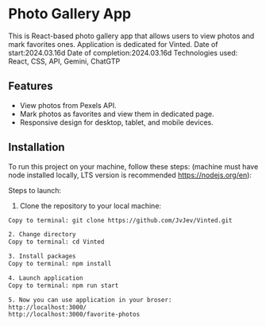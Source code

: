 # Photo Gallery App

This is  React-based photo gallery app that allows users to view  photos and mark favorites ones. Application is dedicated for Vinted.
Date of start:2024.03.16d 
Date of completion:2024.03.16d 
Technologies used: React, CSS, API, Gemini, ChatGTP


## Features

- View  photos from Pexels API.
- Mark photos as favorites and view them in dedicated page.
- Responsive design for desktop, tablet, and mobile devices.

## Installation

To run this project on your machine, follow these steps:
(machine must have node installed locally, LTS version is recommended https://nodejs.org/en):


Steps to launch:

1. Clone the repository to your local machine:
```bash command
Copy to terminal: git clone https://github.com/JvJev/Vinted.git

2. Change directory
Copy to terminal: cd Vinted

3. Install packages
Copy to terminal: npm install

4. Launch application
Copy to terminal: npm run start

5. Now you can use application in your broser:
http://localhost:3000/
http://localhost:3000/favorite-photos